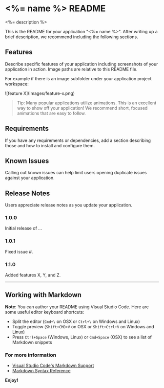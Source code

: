 # <%= name %> README

<%= description %>

This is the README for your application "<%= name %>". After writing up a brief description, we recommend including the following sections.

## Features

Describe specific features of your application including screenshots of your application in action. Image paths are relative to this README file.

For example if there is an image subfolder under your application project workspace:

\!\[feature X\]\(images/feature-x.png\)

> Tip: Many popular applications utilize animations. This is an excellent way to show off your application! We recommend short, focused animations that are easy to follow.

## Requirements

If you have any requirements or dependencies, add a section describing those and how to install and configure them.

## Known Issues

Calling out known issues can help limit users opening duplicate issues against your application.

## Release Notes

Users appreciate release notes as you update your application.

### 1.0.0

Initial release of ...

### 1.0.1

Fixed issue #.

### 1.1.0

Added features X, Y, and Z.

-----------------------------------------------------------------------------------------------------------

## Working with Markdown

**Note:** You can author your README using Visual Studio Code.  Here are some useful editor keyboard shortcuts:

* Split the editor (`Cmd+\` on OSX or `Ctrl+\` on Windows and Linux)
* Toggle preview (`Shift+CMD+V` on OSX or `Shift+Ctrl+V` on Windows and Linux)
* Press `Ctrl+Space` (Windows, Linux) or `Cmd+Space` (OSX) to see a list of Markdown snippets

### For more information

* [Visual Studio Code's Markdown Support](http://code.visualstudio.com/docs/languages/markdown)
* [Markdown Syntax Reference](https://help.github.com/articles/markdown-basics/)

**Enjoy!**